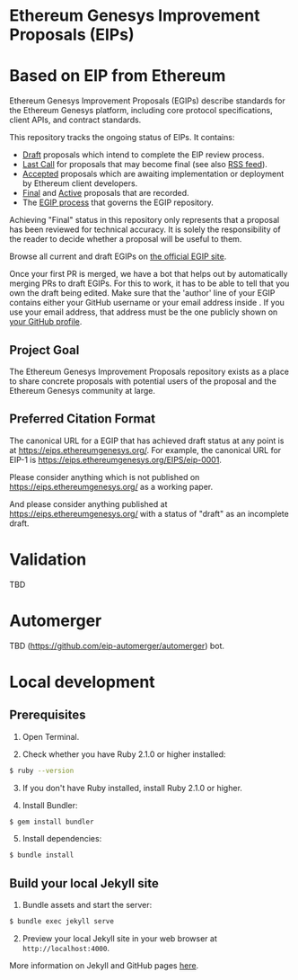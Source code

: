 # Ethereum Genesys Improvement Proposals (EIPs)
# Based on EIP from Ethereum

Ethereum Genesys Improvement Proposals (EGIPs) describe standards for the Ethereum Genesys platform, including core protocol specifications, client APIs, and contract standards.

This repository tracks the ongoing status of EIPs. It contains:

- [Draft](https://eips.ethereumgenesys.org/all#draft) proposals which intend to complete the EIP review process.
- [Last Call](https://eips.ethereumgenesys.org/all#last-call) for proposals that may become final (see also [RSS feed](https://eips.ethereumgenesys.org/last-call.xml)).
- [Accepted](https://eips.ethereumgenesys.org/all#accepted) proposals which are awaiting implementation or deployment by Ethereum client developers.
- [Final](https://eips.ethereumgenesys.org/all#final) and [Active](https://eips.ethereumgenesys.org/all#active) proposals that are recorded.
- The [EGIP process](./EGIPS/egip-0001.md) that governs the EGIP repository.

Achieving "Final" status in this repository only represents that a proposal has been reviewed for technical accuracy. It is solely the responsibility of the reader to decide whether a proposal will be useful to them.

Browse all current and draft EGIPs on [the official EGIP site](https://eips.ethereumgenesys.org/).

Once your first PR is merged, we have a bot that helps out by automatically merging PRs to draft EGIPs. For this to work, it has to be able to tell that you own the draft being edited. Make sure that the 'author' line of your EGIP contains either your GitHub username or your email address inside <triangular brackets>. If you use your email address, that address must be the one publicly shown on [your GitHub profile](https://github.com/settings/profile).

## Project Goal

The Ethereum Genesys Improvement Proposals repository exists as a place to share concrete proposals with potential users of the proposal and the Ethereum Genesys community at large.

## Preferred Citation Format

The canonical URL for a EGIP that has achieved draft status at any point is at https://eips.ethereumgenesys.org/. For example, the canonical URL for EIP-1 is https://eips.ethereumgenesys.org/EIPS/eip-0001.

Please consider anything which is not published on https://eips.ethereumgenesys.org/ as a working paper.

And please consider anything published at https://eips.ethereumgenesys.org/ with a status of "draft" as an incomplete draft.

# Validation
TBD

# Automerger
TBD
(https://github.com/eip-automerger/automerger) bot.

# Local development

## Prerequisites

1. Open Terminal.

2. Check whether you have Ruby 2.1.0 or higher installed:

```sh
$ ruby --version
```

3. If you don't have Ruby installed, install Ruby 2.1.0 or higher.

4. Install Bundler:

```sh
$ gem install bundler
```

5. Install dependencies:

```sh
$ bundle install
```

## Build your local Jekyll site

1. Bundle assets and start the server:

```sh
$ bundle exec jekyll serve
```

2. Preview your local Jekyll site in your web browser at `http://localhost:4000`.

More information on Jekyll and GitHub pages [here](https://help.github.com/en/enterprise/2.14/user/articles/setting-up-your-github-pages-site-locally-with-jekyll).
